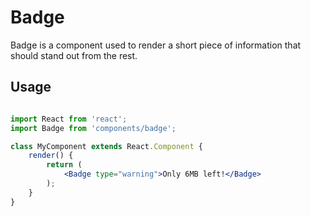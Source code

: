 Badge
=======

Badge is a component used to render a short piece of information that
should stand out from the rest.

## Usage

```jsx

import React from 'react';
import Badge from 'components/badge';

class MyComponent extends React.Component {
	render() {
		return (
			<Badge type="warning">Only 6MB left!</Badge>
		);
	}
}
```
